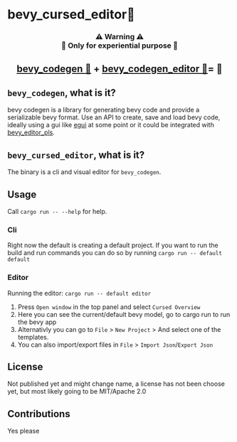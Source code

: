 # bevy_cursed_editor👻

<div align="center">
<h3>⚠ Warning ⚠<br>
🚧 Only for experiential purpose 🚧</h3>

<h2><a href="/codegen/">bevy_codegen 🚧</a> + <a href="/editor/">bevy_codegen_editor 📝</a>= 👻</h2>
</div>
<h2> <code>bevy_codegen</code>, what is it? </h2>

bevy codegen is a library for generating bevy code and provide a serializable bevy format.
Use an API to create, save and load bevy code, ideally using a gui like [egui](https://github.com/emilk/egui) at some point or it could be integrated with [bevy_editor_pls](https://github.com/jakobhellermann/bevy_editor_pls).

## `bevy_cursed_editor`, what is it?
The binary is a cli and visual editor for `bevy_codegen`.

## Usage

Call `cargo run -- --help` for help.

### Cli

Right now the default is creating a default project.
If you want to run the build and run commands you can 
do so by running `cargo run -- default default`

### Editor

Running the editor: `cargo run -- default editor`

1. Press `Open window` in the top panel and select `Cursed Overview`
2. Here you can see the current/default bevy model, go to cargo run to run the bevy app
3. Alternativly you can go to `File` > `New Project` > And select one of the templates.
4. You can also import/export files in `File` > `Import Json`/`Export Json`

## License
Not published yet and might change name, a license has not been choose yet, but most likely going  to be MIT/Apache 2.0

## Contributions
Yes please